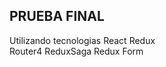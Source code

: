 
## PRUEBA FINAL 

Utilizando tecnologias 
    React Redux  
    Router4 
    ReduxSaga 
    Redux Form


